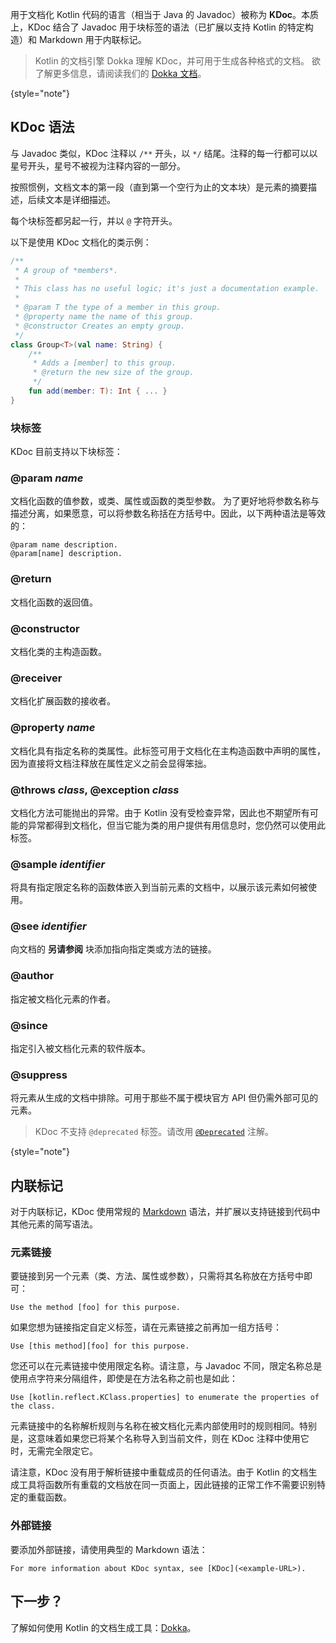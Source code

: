 [//]: # (title: 文档化 Kotlin 代码: KDoc)

用于文档化 Kotlin 代码的语言（相当于 Java 的 Javadoc）被称为 **KDoc**。本质上，KDoc 结合了 Javadoc 用于块标签的语法（已扩展以支持 Kotlin 的特定构造）和 Markdown 用于内联标记。

> Kotlin 的文档引擎 Dokka 理解 KDoc，并可用于生成各种格式的文档。
> 欲了解更多信息，请阅读我们的 [Dokka 文档](dokka-introduction.md)。
>
{style="note"}

## KDoc 语法

与 Javadoc 类似，KDoc 注释以 `/**` 开头，以 `*/` 结尾。注释的每一行都可以以星号开头，星号不被视为注释内容的一部分。

按照惯例，文档文本的第一段（直到第一个空行为止的文本块）是元素的摘要描述，后续文本是详细描述。

每个块标签都另起一行，并以 `@` 字符开头。

以下是使用 KDoc 文档化的类示例：

```kotlin
/**
 * A group of *members*.
 *
 * This class has no useful logic; it's just a documentation example.
 *
 * @param T the type of a member in this group.
 * @property name the name of this group.
 * @constructor Creates an empty group.
 */
class Group<T>(val name: String) {
    /**
     * Adds a [member] to this group.
     * @return the new size of the group.
     */
    fun add(member: T): Int { ... }
}
```

### 块标签

KDoc 目前支持以下块标签：

### @param _name_

文档化函数的值参数，或类、属性或函数的类型参数。
为了更好地将参数名称与描述分离，如果愿意，可以将参数名称括在方括号中。因此，以下两种语法是等效的：

```none
@param name description.
@param[name] description.
```

### @return

文档化函数的返回值。

### @constructor

文档化类的主构造函数。

### @receiver

文档化扩展函数的接收者。

### @property _name_

文档化具有指定名称的类属性。此标签可用于文档化在主构造函数中声明的属性，因为直接将文档注释放在属性定义之前会显得笨拙。

### @throws _class_, @exception _class_

文档化方法可能抛出的异常。由于 Kotlin 没有受检查异常，因此也不期望所有可能的异常都得到文档化，但当它能为类的用户提供有用信息时，您仍然可以使用此标签。

### @sample _identifier_

将具有指定限定名称的函数体嵌入到当前元素的文档中，以展示该元素如何被使用。

### @see _identifier_

向文档的 **另请参阅** 块添加指向指定类或方法的链接。

### @author

指定被文档化元素的作者。

### @since

指定引入被文档化元素的软件版本。

### @suppress

将元素从生成的文档中排除。可用于那些不属于模块官方 API 但仍需外部可见的元素。

> KDoc 不支持 `@deprecated` 标签。请改用 [`@Deprecated`](https://kotlinlang.org/api/core/kotlin-stdlib/kotlin/-deprecated/) 注解。
>
{style="note"}

## 内联标记

对于内联标记，KDoc 使用常规的 [Markdown](https://daringfireball.net/projects/markdown/syntax) 语法，并扩展以支持链接到代码中其他元素的简写语法。

### 元素链接

要链接到另一个元素（类、方法、属性或参数），只需将其名称放在方括号中即可：

```none
Use the method [foo] for this purpose.
```

如果您想为链接指定自定义标签，请在元素链接之前再加一组方括号：

```none
Use [this method][foo] for this purpose.
```

您还可以在元素链接中使用限定名称。请注意，与 Javadoc 不同，限定名称总是使用点字符来分隔组件，即使是在方法名称之前也是如此：

```none
Use [kotlin.reflect.KClass.properties] to enumerate the properties of the class.
```

元素链接中的名称解析规则与名称在被文档化元素内部使用时的规则相同。特别是，这意味着如果您已将某个名称导入到当前文件，则在 KDoc 注释中使用它时，无需完全限定它。

请注意，KDoc 没有用于解析链接中重载成员的任何语法。由于 Kotlin 的文档生成工具将函数所有重载的文档放在同一页面上，因此链接的正常工作不需要识别特定的重载函数。

### 外部链接

要添加外部链接，请使用典型的 Markdown 语法：

```none
For more information about KDoc syntax, see [KDoc](<example-URL>).
```

## 下一步？

了解如何使用 Kotlin 的文档生成工具：[Dokka](dokka-introduction.md)。